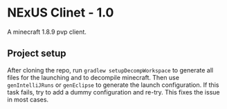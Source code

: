 # NExUS Clinet - 1.0
A minecraft 1.8.9 pvp client.



## Project setup
After cloning the repo, run `gradlew setupDecompWorkspace` to generate all files for the launching and to decompile minecraft. Then use `genIntelliJRuns` or `genEclipse` to generate the launch configuration. If this task fails, try to add a dummy configuration and re-try. This fixes the issue in most cases.
